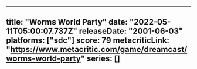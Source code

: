 
---
title: "Worms World Party"
date: "2022-05-11T05:00:07.737Z"
releaseDate: "2001-06-03"
platforms: ["sdc"]
score: 79
metacriticLink: "https://www.metacritic.com/game/dreamcast/worms-world-party"
series: []
---
